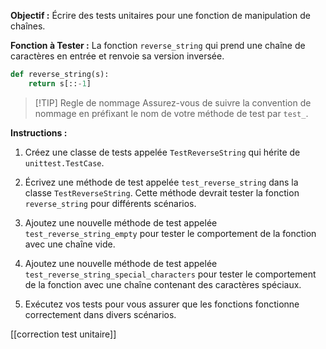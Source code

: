 **Objectif :** Écrire des tests unitaires pour une fonction de manipulation de chaînes.

**Fonction à Tester :** La fonction `reverse_string` qui prend une chaîne de caractères en entrée et renvoie sa version inversée.

```python
def reverse_string(s):
    return s[::-1]
```

> [!TIP] Regle de nommage
> Assurez-vous de suivre la convention de nommage en préfixant le nom de votre méthode de test par `test_`.

**Instructions :**

1. Créez une classe de tests appelée `TestReverseString` qui hérite de `unittest.TestCase`.

2. Écrivez une méthode de test appelée `test_reverse_string` dans la classe `TestReverseString`. Cette méthode devrait tester la fonction `reverse_string` pour différents scénarios.

3. Ajoutez une nouvelle méthode de test appelée `test_reverse_string_empty` pour tester le comportement de la fonction avec une chaîne vide.

4. Ajoutez une nouvelle méthode de test appelée `test_reverse_string_special_characters` pour tester le comportement de la fonction avec une chaîne contenant des caractères spéciaux.

5. Exécutez vos tests pour vous assurer que les fonctions fonctionne correctement dans divers scénarios.

[[correction test unitaire]]